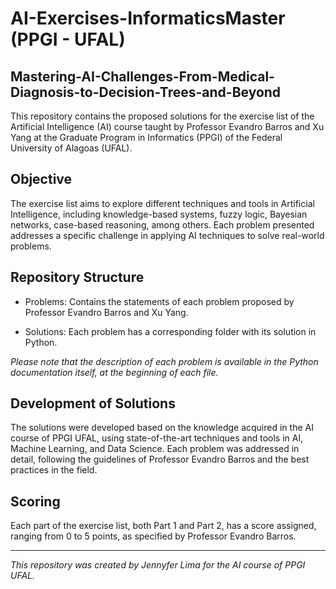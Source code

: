 # AI-Exercises-InformaticsMaster (PPGI - UFAL)

## Mastering-AI-Challenges-From-Medical-Diagnosis-to-Decision-Trees-and-Beyond

This repository contains the proposed solutions for the exercise list of the Artificial Intelligence (AI) course taught by Professor Evandro Barros and Xu Yang at the Graduate Program in Informatics (PPGI) of the Federal University of Alagoas (UFAL).

## Objective

The exercise list aims to explore different techniques and tools in Artificial Intelligence, including knowledge-based systems, fuzzy logic, Bayesian networks, case-based reasoning, among others. Each problem presented addresses a specific challenge in applying AI techniques to solve real-world problems.

## Repository Structure

- Problems: Contains the statements of each problem proposed by Professor Evandro Barros and Xu Yang.

- Solutions: Each problem has a corresponding folder with its solution in Python.

*Please note that the description of each problem is available in the Python documentation itself, at the beginning of each file.* 

## Development of Solutions

The solutions were developed based on the knowledge acquired in the AI course of PPGI UFAL, using state-of-the-art techniques and tools in AI, Machine Learning, and Data Science. Each problem was addressed in detail, following the guidelines of Professor Evandro Barros and the best practices in the field.

## Scoring

Each part of the exercise list, both Part 1 and Part 2, has a score assigned, ranging from 0 to 5 points, as specified by Professor Evandro Barros.


---

*This repository was created by Jennyfer Lima for the AI course of PPGI UFAL.* 
